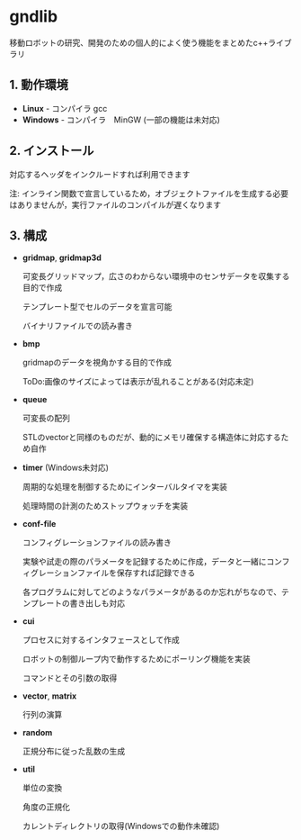 gndlib
==========
移動ロボットの研究、開発のための個人的によく使う機能をまとめたc++ライブラリ

## 1. 動作環境
 
* **Linux** - コンパイラ gcc
* **Windows** - コンパイラ　MinGW (一部の機能は未対応)

## 2. インストール
対応するヘッダをインクルードすれば利用できます

注: インライン関数で宣言しているため，オブジェクトファイルを生成する必要はありませんが，実行ファイルのコンパイルが遅くなります
 

## 3. 構成
* **gridmap**,  **gridmap3d** 

     可変長グリッドマップ，広さのわからない環境中のセンサデータを収集する目的で作成

     テンプレート型でセルのデータを宣言可能

     バイナリファイルでの読み書き
 
* **bmp**

   gridmapのデータを視角かする目的で作成

   ToDo:画像のサイズによっては表示が乱れることがある(対応未定)

* **queue**

     可変長の配列

  STLのvectorと同様のものだが、動的にメモリ確保する構造体に対応するため自作

* **timer** (Windows未対応)

     周期的な処理を制御するためにインターバルタイマを実装

     処理時間の計測のためストップウォッチを実装

* **conf-file**

     コンフィグレーションファイルの読み書き

     実験や試走の際のパラメータを記録するために作成，データと一緒にコンフィグレーションファイルを保存すれば記録できる

     各プログラムに対してどのようなパラメータがあるのか忘れがちなので、テンプレートの書き出しも対応

* **cui**

     プロセスに対するインタフェースとして作成

     ロボットの制御ループ内で動作するためにポーリング機能を実装

     コマンドとその引数の取得

* **vector**, **matrix**

     行列の演算

* **random**

     正規分布に従った乱数の生成

* **util**

     単位の変換

     角度の正規化

     カレントディレクトリの取得(Windowsでの動作未確認)

